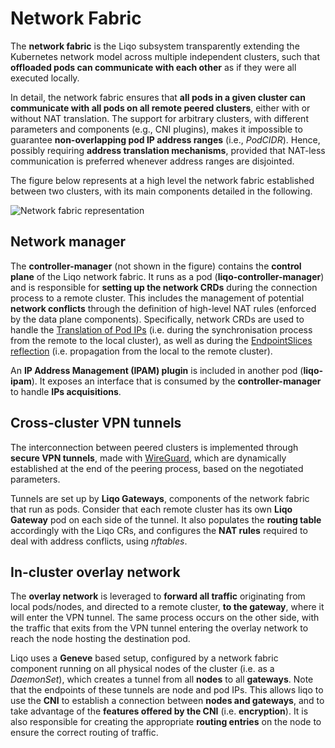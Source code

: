 # Network Fabric

The **network fabric** is the Liqo subsystem transparently extending the Kubernetes network model across multiple independent clusters, such that **offloaded pods can communicate with each other** as if they were all executed locally.

In detail, the network fabric ensures that **all pods in a given cluster can communicate with all pods on all remote peered clusters**, either with or without NAT translation.
The support for arbitrary clusters, with different parameters and components (e.g., CNI plugins), makes it impossible to guarantee **non-overlapping pod IP address ranges** (i.e., *PodCIDR*).
Hence, possibly requiring **address translation mechanisms**, provided that NAT-less communication is preferred whenever address ranges are disjointed.

The figure below represents at a high level the network fabric established between two clusters, with its main components detailed in the following.

![Network fabric representation](/_static/images/features/network-fabric/network-fabric.drawio.svg)

## Network manager

The **controller-manager** (not shown in the figure) contains the **control plane** of the Liqo network fabric.
It runs as a pod (**liqo-controller-manager**) and is responsible for **setting up the network CRDs** during the connection process to a remote cluster.
This includes the management of potential **network conflicts** through the definition of high-level NAT rules (enforced by the data plane components).
Specifically, network CRDs are used to handle the [Translation of Pod IPs](usageReflectionPods) (i.e. during the synchronisation process from the remote to the local cluster), as well as during the [EndpointSlices reflection](usageReflectionEndpointSlices) (i.e. propagation from the local to the remote cluster).

An **IP Address Management (IPAM) plugin** is included in another pod (**liqo-ipam**).
It exposes an interface that is consumed by the **controller-manager** to handle **IPs acquisitions**.

## Cross-cluster VPN tunnels

The interconnection between peered clusters is implemented through **secure VPN tunnels**, made with [WireGuard](https://www.wireguard.com/), which are dynamically established at the end of the peering process, based on the negotiated parameters.

Tunnels are set up by **Liqo Gateways**, components of the network fabric that run as pods. Consider that each remote cluster has its own **Liqo Gateway** pod on each side of the tunnel.
It also populates the **routing table** accordingly with the Liqo CRs, and configures the **NAT rules** required to deal with address conflicts, using *nftables*.

## In-cluster overlay network

The **overlay network** is leveraged to **forward all traffic** originating from local pods/nodes, and directed to a remote cluster, **to the gateway**, where it will enter the VPN tunnel.
The same process occurs on the other side, with the traffic that exits from the VPN tunnel entering the overlay network to reach the node hosting the destination pod.

Liqo uses a **Geneve** based setup, configured by a network fabric component running on all physical nodes of the cluster (i.e. as a *DaemonSet*), which creates a tunnel from all **nodes** to all **gateways**.
Note that the endpoints of these tunnels are node and pod IPs. This allows liqo to use the **CNI** to establish a connection between **nodes and gateways**, and to take advantage of the **features offered by the CNI** (i.e. **encryption**).
It is also responsible for creating the appropriate **routing entries** on the node to ensure the correct routing of traffic.
